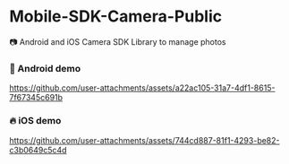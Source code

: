 # Mobile-SDK-Camera-Public
📷 Android and iOS Camera SDK Library to manage photos


### 📲 Android demo
https://github.com/user-attachments/assets/a22ac105-31a7-4df1-8615-7f67345c691b

### 🔥 iOS demo
https://github.com/user-attachments/assets/744cd887-81f1-4293-be82-c3b0649c5c4d

